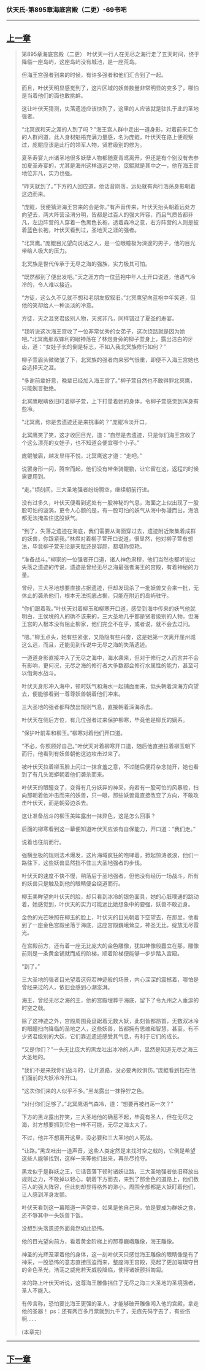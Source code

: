 ### 伏天氏-第895章海底宫殿（二更）-69书吧

--------
[上一章](./1cf78b8c73096da2519b22a64bb0f29c.md)
--------


>
>
>
>第895章海底宫殿（二更）
>叶伏天一行人在无尽之海行走了五天时间，终于降临一座岛屿，这座岛屿没有城池，是一座荒岛。
>
>但海王宫强者到来的时候，有许多强者和他们汇合到了一起。
>
>而且，叶伏天明显感觉到了，这片区域的妖兽数量非常明显的变多了，哪怕是当着他们的面也敢挑衅。
>
>这让叶伏天猜测，失落遗迹应该快到了，这里的人应该就是驻扎于此的圣地强者。
>
>“北冥族和天之涯的人到了吗？”海王宫人群中走出一道身影，对着前来汇合的人群问道，此人身材魁梧充满力量感，名为庞鲲，叶伏天在路上便观察过，庞鲲应该是此行的领军人物，贤君级别的修为。
>
>夏圣寿宴九州诸圣地很多妖孽人物都随夏青鸢离开，但还是有个别没有去参加夏圣寿宴的，尤其是海州这样遥远之地，庞鲲就是其中之一，他在海王宫地位非凡，实力也强。
>
>“昨天就到了。”下方的人回应道，他话音刚落，远处就有两行浩荡身影朝着这边而来。
>
>“庞鲲，我便猜测海王宫来的会是你。”有声音传来，叶伏天抬头朝着远处方向望去，两大阵营泾渭分明，皆都是过百人的强大阵容，而且气质皆都非凡，左边阵营的人穿着一色黑色长袍，透着森冷之意，右方阵营的人则是披着蓝色长袍，叶伏天看到过，圣地天之涯的强者。
>
>“北冥鹰。”庞鲲目光望向说话之人，是一位眼瞳极为深邃的男子，他的目光带给人极大的压力。
>
>北冥族是世代传承于无尽之海的强族，实力极其可怕。
>
>“既然都到了便出发吧。”天之涯方向一位蓝袍中年人士开口说道，他语气冷冷的，令人难以接近。
>
>“方徒，这么久不见就不想和老朋友叙叙旧。”北冥鹰望向蓝袍中年笑道，但他的笑却给人一种淡淡的冷意。
>
>方徒，天之涯贤君级别人物，天资非凡，同样错过了夏圣的寿宴。
>
>“我听说这次海王宫收了一位非常优秀的女弟子，这次绕路就是因为她吧。”北冥鹰那双锋利的眼神落在了林煜身旁的柳子萱身上，露出洁白的牙齿，道：“女娃子长的倒是标志，不如入我北冥族修行如何？”
>
>柳子萱眉头微微皱了下，北冥族的强者向来邪气很重，即便不入海王宫她也会选择天之涯。
>
>“多谢前辈好意，晚辈已经加入海王宫了。”柳子萱自然也不敢得罪北冥鹰，只能婉言拒绝。
>
>北冥鹰眼睛依旧盯着柳子萱，上下打量着她的身体，令柳子萱感觉到浑身有些冷。
>
>“北冥鹰，你是去遗迹还是来挑事的？”庞鲲冷淡开口。
>
>北冥鹰笑了笑，这才收回目光，道：“自然是去遗迹，只是你们海王宫收了个这么漂亮的女娃子，也不知道会便宜哪个小子。”
>
>庞鲲皱眉，越发显得不悦，北冥鹰这才道：“走吧。”
>
>说罢身形一闪，腾空而起，他们没有带坐骑鲲鹏，让它留在这，返程的时候需要用到。
>
>“走。”顷刻间，三大圣地强者纷纷腾空，继续朝前行进。
>
>没有过多久，叶伏天便看到远处有一股神秘的气息，海面之上似出现了一股股可怕的漩涡，更令人心颤的是，有一股可怕的妖气从海中弥漫而出，海浪都无法掩盖住这股妖气。
>
>“到了，失落之遗迹在海底，我们需要从海面穿过去，遗迹附近聚集着成群的妖兽，你跟紧我。”林煜对着柳子萱开口说道，很显然，他对柳子萱有想法，毕竟柳子萱无论是天赋还是容颜，都堪称惊艳。
>
>“准备战斗。”柳家的一位强者开口道，诸人神色肃穆，他们当然也都听说过失落之遗迹的传说，遗迹是曾经无尽之海最强者海王的宫殿，有着神秘的力量。
>
>曾经，三大圣地想要直接占据遗迹，但却发现杀了一批妖兽又会来一批，无休止的袭杀他们，根本无法彻底占据，只能在附近的岛屿驻守。
>
>“你们跟着我。”叶伏天对着柳玉和柳寒开口道，感受到海中传来的妖气他就明白，王侯境的人的确不该来的，三大圣地几乎都是贤者级别的人物，但海王宫的人根本没有阻止柳家，他们完全不在乎，或者说，就不会去过问。
>
>“嗯。”柳玉点头，她有些紧张，又隐隐有些兴奋，这是她第一次离开崖州城这么远，而且，还能见到传说中无尽之海的失落遗迹。
>
>一道道身影直接冲入了无尽之海中，海水袭来，但对于修行之人而言并不会有影响，更何况，无尽之海的修行者大多数都会修行水属性的能力，甚至可以借海水战斗。
>
>叶伏天身形冲入海中，顿时妖气和海水一起铺面而来，低头朝着深海方向望去，便能够看到一尊尊妖兽朝着他们冲来。
>
>三大圣地的强者都释放出规则气息，直接朝着深海杀去。
>
>叶伏天在侧后方位，有几位强者过来保护柳寒，毕竟他是柳氏的嫡系。
>
>“保护叶前辈和柳玉。”柳寒对着他们开口道。
>
>“不必，你照顾好自己。”叶伏天对着柳寒开口道，随后他直接拉着柳玉朝下而行，他看到有妖兽朝他这边攻击过来了。
>
>被叶伏天拉着柳玉脸上闪过一抹含羞之意，不过随后便将杂念抛开，她也看到了有几头海蟒朝着他们袭杀而来。
>
>叶伏天的眼瞳变了，变得有几分妖异的神采，宛若有一股可怕的风暴般，扫向那朝着他冲击而来的妖兽，只一眼，那些妖兽竟直接改变了方向，不敢攻击叶伏天，而是朝旁边杀去。
>
>这让准备战斗的柳玉美眸露出一抹异色，这是怎么回事？
>
>后面的柳寒看到这一幕便知道叶伏天应该有自保能力，开口道：“我们走。”
>
>说着也往前而行。
>
>强横至极的规则法术爆发，这片海域疯狂的咆哮着，掀起惊涛骇浪，他们一路往下，这些妖兽显然挡不住三大圣地强者的步伐。
>
>叶伏天的速度不快不慢，稍落后于圣地强者，但他没有经历一场战斗，所有的妖兽只是触及到他的眼睛便会绕道而行。
>
>柳玉美眸望向叶伏天的脸，却只看到冰冷的银色面具，她的心脏噗通的跳动着，她感觉到，叶伏天的实力可能远比她想象中的要强，妖兽不敢近身。
>
>金色的光芒映照在柳玉的脸上，叶伏天的目光朝着下空望去，在那里，他看到了一座金色宫殿坐落于海底，这座宫殿巍峨耸立，神圣无比，绽放无尽霞光。
>
>在宫殿前方，还有着一座无比庞大的金色雕像，犹如神像般矗立在那，雕像前则是一条黄金铺就而成的阶梯，顺着阶梯便能够一步步踏入宫殿。
>
>“到了。”
>
>三大圣地的强者目光望着这宛若神迹般的场景，内心深深的震撼着，哪怕是曾经来过的人，依旧会感到心潮澎湃。
>
>海王，曾经无尽之海的王，他的宫殿埋葬于海底，留下了令九州之人垂涎的时空之戟。
>
>除了这神迹之外，宫殿周围竟盘踞着无数大妖，此刻皆都昂首，无数双冰冷的眼瞳扫向降临的圣地之人，这些妖兽，皆都拥有思维和智慧，甚至，有不少贤君级别的大妖，它们靠近遗迹感受其气息，有利于它们的成长。
>
>“又是你们？”一头无比庞大的黑龙吐出冰冷的人声，显然是知道无尽之海三大圣地的。
>
>“我们不是来找你们战斗的，让开道路，没必要两败俱伤。”庞鲲看到挡在他们面前的大妖冷冷开口。
>
>“这次你们来的人似乎不多。”黑龙露出一抹狰狞之色。
>
>“对付你们足够了。”北冥鹰语气森冷，道：“想要再被扫荡一次？”
>
>下方的黑龙露出狞笑，三大圣地他的确惹不起，毕竟有圣人，但在无尽之海，对方想要抓到它也一样不可能，无尽之海太大了。
>
>不过，他并不想离开这里，没必要和三大圣地的人死战。
>
>“让路。”黑龙吐出一道声音，这些人类定然是来找时空之戟的，它倒是希望这些人能够找到，这样一来等他们出来，再杀尽抢夺。
>
>黑龙似乎是群妖之王，它话音落下顿时诸妖让路，三大圣地强者依旧释放出规则之力，不敢掉以轻心，朝着下方而去，来到了那金色的道路上，他们数百人的强大阵容，但此刻却显得格外的渺小，周围全部都是大妖盯着他们，让人感到浑身发颤。
>
>叶伏天看到这一幕暗道一声侥幸，如果是他自己来，怕是要成为群妖之食，还不够其中一头妖兽下饭。
>
>没想到失落遗迹外面竟然如此恐怖。
>
>他的目光望向前方，看着黄金阶梯上的那尊巍峨雕像，海王雕像。
>
>神圣的光辉笼罩着他的身体，这一刻叶伏天只感觉海王雕像的眼睛像是有了神采，一股恐怖的意志直接压迫而来，整座海王宫殿，亮起了更加璀璨夺目的金色圣光，浩荡之威宛若天威般降临，使得诸妖颤抖匍匐。
>
>来的路上叶伏天听说，这尊海王雕像挡住了无尽之海三大圣地的圣境强者，圣人不能入。
>
>有传言称，恐怕要比海王更强的圣人，才能够破开雕像闯入他的宫殿，拿走他的圣器！
>ps：还有两百多月票就到九千了，无痕先码字去了，有些伤啊……
>
>(本章完)
>
>

--------
[下一章](./747c619fc549ea0542f43980049791f7.md)
--------
